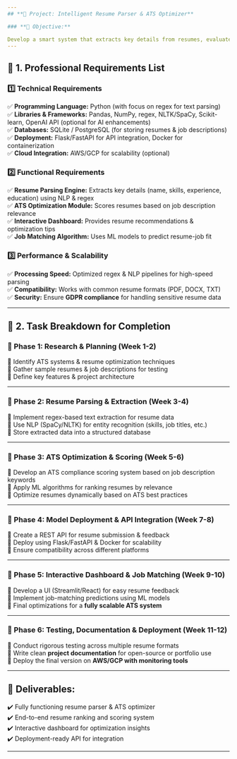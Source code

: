 ```yaml
---
## **📌 Project: Intelligent Resume Parser & ATS Optimizer**

### **🎯 Objective:**

Develop a smart system that extracts key details from resumes, evaluates compatibility with job descriptions, and optimizes resumes for ATS compliance.
---
```


## **🔹 1. Professional Requirements List**

### **1️⃣ Technical Requirements**

✅ **Programming Language:** Python (with focus on regex for text parsing)  
✅ **Libraries & Frameworks:** Pandas, NumPy, regex, NLTK/SpaCy, Scikit-learn, OpenAI API (optional for AI enhancements)  
✅ **Databases:** SQLite / PostgreSQL (for storing resumes & job descriptions)  
✅ **Deployment:** Flask/FastAPI for API integration, Docker for containerization  
✅ **Cloud Integration:** AWS/GCP for scalability (optional)

### **2️⃣ Functional Requirements**

✅ **Resume Parsing Engine:** Extracts key details (name, skills, experience, education) using NLP & regex  
✅ **ATS Optimization Module:** Scores resumes based on job description relevance  
✅ **Interactive Dashboard:** Provides resume recommendations & optimization tips  
✅ **Job Matching Algorithm:** Uses ML models to predict resume-job fit

### **3️⃣ Performance & Scalability**

✅ **Processing Speed:** Optimized regex & NLP pipelines for high-speed parsing  
✅ **Compatibility:** Works with common resume formats (PDF, DOCX, TXT)  
✅ **Security:** Ensure **GDPR compliance** for handling sensitive resume data

---

## **🔹 2. Task Breakdown for Completion**

### **🔹 Phase 1: Research & Planning (Week 1-2)**

🔲 Identify ATS systems & resume optimization techniques  
🔲 Gather sample resumes & job descriptions for testing  
🔲 Define key features & project architecture

---

### **🔹 Phase 2: Resume Parsing & Extraction (Week 3-4)**

🔲 Implement regex-based text extraction for resume data  
🔲 Use NLP (SpaCy/NLTK) for entity recognition (skills, job titles, etc.)  
🔲 Store extracted data into a structured database

---

### **🔹 Phase 3: ATS Optimization & Scoring (Week 5-6)**

🔲 Develop an ATS compliance scoring system based on job description keywords  
🔲 Apply ML algorithms for ranking resumes by relevance  
🔲 Optimize resumes dynamically based on ATS best practices

---

### **🔹 Phase 4: Model Deployment & API Integration (Week 7-8)**

🔲 Create a REST API for resume submission & feedback  
🔲 Deploy using Flask/FastAPI & Docker for scalability  
🔲 Ensure compatibility across different platforms

---

### **🔹 Phase 5: Interactive Dashboard & Job Matching (Week 9-10)**

🔲 Develop a UI (Streamlit/React) for easy resume feedback  
🔲 Implement job-matching predictions using ML models  
🔲 Final optimizations for a **fully scalable ATS system**

---

### **🔹 Phase 6: Testing, Documentation & Deployment (Week 11-12)**

🔲 Conduct rigorous testing across multiple resume formats  
🔲 Write clean **project documentation** for open-source or portfolio use  
🔲 Deploy the final version on **AWS/GCP with monitoring tools**

---

## **🚀 Deliverables:**

✔️ Fully functioning resume parser & ATS optimizer  
✔️ End-to-end resume ranking and scoring system  
✔️ Interactive dashboard for optimization insights  
✔️ Deployment-ready API for integration

---
